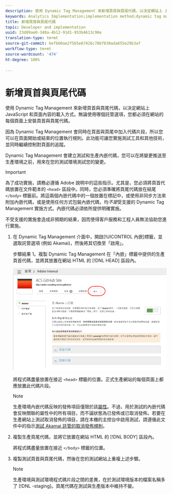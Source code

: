 ```yaml
---
description: 使用 Dynamic Tag Management 來新增頁首與頁尾代碼，以決定網站上 JavaScript 和頁面內容的載入方式。無論使用哪個託管選項，您都必須在網站的每個頁面上安裝頁首與頁尾代碼。
keywords: Analytics Implementation;implementation method;dynamic tag management;dtm;code;page code;header code;footer code;embed code;embed tab;embed
title: 新增頁首與頁尾代碼
topic: Developer and implementation
uuid: 23d89ae0-340a-4b12-91d1-953b4613c98e
translation-type: tm+mt
source-git-commit: 6efb60ae2f565e67426c78bf830ada655e29b3af
workflow-type: tm+mt
source-wordcount: '474'
ht-degree: 100%

---
```



# 新增頁首與頁尾代碼

使用 Dynamic Tag Management 來新增頁首與頁尾代碼，以決定網站上 JavaScript 和頁面內容的載入方式。無論使用哪個託管選項，您都必須在網站的每個頁面上安裝頁首與頁尾代碼。

因為 Dynamic Tag Management 會同時在頁首與頁尾中加入代碼片段，所以您可以在頁面開始或結束的位置執行規則。此功能可讓您實施測試工具和其他技術，並同時繼續控制對頁面的追蹤。

Dynamic Tag Management 會建立測試和生產內嵌代碼，您可以在將變更推送至生產環境之前，用來在您的測試環境測試您的變更。

>[!IMPORTANT]
>
>為了成功實施，請務必遵循 Adobe 說明中的這些指示。尤其是，您必須將頁首代碼放置在文件範本的 `<head>` 區段中。同時，您必須準確將頁尾代碼放在結尾 `</body>` 標籤前。將這兩個內嵌代碼中的一個放置在標記中，或使用非同步方法來附加內嵌代碼，或是使用任何方式包裝內嵌代碼，均&#x200B;*不是*&#x200B;受支援的 Dynamic Tag Management 實施方式。內嵌代碼必須依所提供明確實施。
>
>不受支援的實施會造成非預期的結果，因而使得客戶服務和工程人員無法協助您進行實施。

1. 在 Dynamic Tag Management 介面中，開啟[!UICONTROL 內嵌]標籤，並選取託管選項 (例如 Akamai)，然後將其切換至「啟用」。

   步驟結果 1。複製 Dynamic Tag Management 在「內嵌」標籤中提供的生產頁首代碼，並將其放置在網站 HTML 的 [!DNL HEAD] 區段內。

   ![](assets/dtm-embed.png)

   將程式碼盡量放置在接近 `<head>`  標籤的位置。正式生產網站的每個頁面上都應放置此代碼片段。

   >[!NOTE]
   >
   >生產環境內嵌代碼反映的發佈項目僅限於該[屬性](/help/implement/other/dtm/t-create-web-property.md)。不過，用於測試的內嵌代碼會反映關聯的屬性中的所有項目，而不論狀態為已發佈或已取消發佈。若要在生產網站上測試取消發佈的項目，請在本機的主控台中啟用測試，請遵循此文件中的指示[測試 Akamai 託管的取消發佈規則](/help/implement/other/dtm/c-rules/t-test-rules-akamai.md)。

1. 複製生產頁尾代碼，並將它放置在網站 HTML 的 [!DNL BODY] 區段內。

   將程式碼盡量放置在接近 `</body>` 標籤的位置。
1. 複製測試頁首與頁尾代碼，然後在您的測試網站上重複上述步驟。

   >[!NOTE]
   >
   >生產環境與測試環境程式碼片段之間的差異，在於測試環境版本的檔案名稱多了 [!DNL -staging]。頁尾代碼在測試與生產版本中維持不變。

